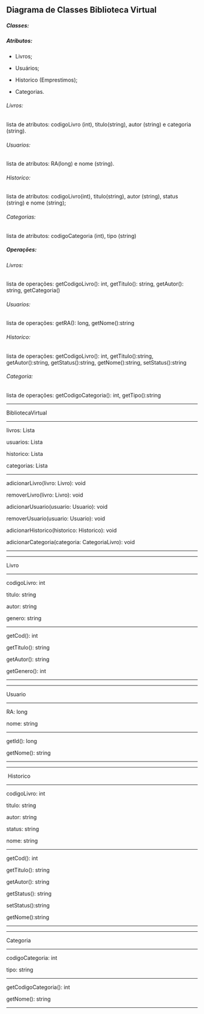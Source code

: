 ## Diagrama de Classes Biblioteca Virtual

##### Classes:

##### Atributos:

- Livros;

- Usuários;

- Historico (Emprestimos);

- Categorias.

###### Livros:

lista de atributos: codigoLivro (int), titulo(string), autor (string) e categoria (string). 

###### Usuarios:

lista de atributos:  RA(long) e nome (string).

###### Historico:

lista de atributos: codigoLivro(int), titulo(string), autor (string), status (string) e nome (string);

###### Categorias:

lista de atributos: codigoCategoria (int), tipo (string)





##### Operações:

###### Livros:

lista de operações: getCodigoLivro(): int, getTitulo(): string, getAutor(): string, getCategoria() 

###### Usuarios:

lista de operações: getRA(): long, getNome():string

###### Historico:

lista de operações: getCodigoLivro(): int, getTitulo():string, getAutor():string, getStatus():string, getNome():string, setStatus():string

###### Categoria:

lista de operações: getCodigoCategoria(): int, getTipo():string





-----------------------

BibliotecaVirtual

---------------------------------

livros: Lista<Livros>

usuarios: Lista<Usuarios>

historico: Lista <Historico>

categorias: Lista <Categoria>

--------------------------------

adicionarLivro(livro: Livro): void

removerLivro(livro: Livro): void

adicionarUsuario(usuario: Usuario): void

removerUsuario(usuario: Usuario): void

adicionarHistorico(historico: Historico): void

adicionarCategoria(categoria: CategoriaLivro): void

-------



---------------------

Livro                

---------------------

codigoLivro: int

titulo: string   

autor: string  

genero: string       

---------------------

getCod(): int

getTitulo(): string

getAutor(): string

getGenero(): int

---------------------



--------------------- 

Usuario

---------------------

RA: long

nome: string

---------------------

getId(): long

getNome(): string

---------------------



* * *

 Historico            

* * *

codigoLivro: int

titulo: string  

autor: string

status: string

nome: string  

* * *

getCod(): int

getTitulo(): string

getAutor(): string

getStatus(): string

setStatus():string

getNome():string

------- 



* * *

Categoria

* * *

codigoCategoria: int

tipo: string

* * *

getCodigoCategoria(): int

getNome(): string

-------- 






